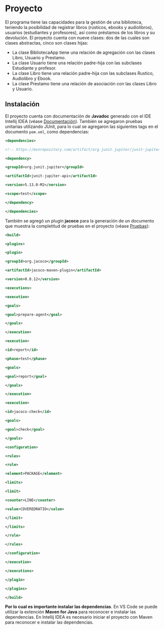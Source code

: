 # Proyecto
El programa tiene las capacidades para la gestión de una biblioteca, teniendo la posibilidad de registrar libros (rústicos, ebooks y audiolibros), usuarios (estudiantes y profesores), así como préstamos de los libros y su devolución.
El proyecto cuenta con nueve clases: dos de las cuales son clases abstractas, cinco son clases hijas: 
* La clase BibliotecaApp tiene una relación de agregación con las clases Libro, Usuario y Prestamo.
* La clase Usuario tiene una relación padre-hija con las subclases Estudiante y profesor.
* La clase Libro tiene una relación padre-hija con las subclases Rustico, Audiolibro y Ebook.
* La clase Prestamo tiene una relación de asociación con las clases Libro y Usuario.
## Instalación
El proyecto cuenta con documentación de **Javadoc** generado con el IDE Intellij IDEA (véase [Documentación](javadoc/index.html)).
También se agregaron pruebas unitarias utilizando JUnit, para lo cual se agregaron las siguientes tags en el documento `pom.xml`, como dependencias:
```xml
<dependencies>

<!-- https://mvnrepository.com/artifact/org.junit.jupiter/junit-jupiter-api -->

<dependency>

<groupId>org.junit.jupiter</groupId>

<artifactId>junit-jupiter-api</artifactId>

<version>5.13.0-M2</version>

<scope>test</scope>

</dependency>

</dependencies>
```
También se agregó un plugin **jacoco** para la generación de un documento que muestra la completitud de pruebas en el proyecto (véase [Pruebas](target/site/jacoco/index.html)):
```xml
<build>

<plugins>

<plugin>

<groupId>org.jacoco</groupId>

<artifactId>jacoco-maven-plugin</artifactId>

<version>0.8.12</version>

<executions>

<execution>

<goals>

<goal>prepare-agent</goal>

</goals>

</execution>

<execution>

<id>report</id>

<phase>test</phase>

<goals>

<goal>report</goal>

</goals>

</execution>

<execution>

<id>jacoco-check</id>

<goals>

<goal>check</goal>

</goals>

<configuration>

<rules>

<rule>

<element>PACKAGE</element>

<limits>

<limit>

<counter>LINE</counter>

<value>COVEREDRATIO</value>

</limit>

</limits>

</rule>

</rules>

</configuration>

</execution>

</executions>

</plugin>

</plugins>

</build>
```
**Por lo cual es importante instalar las dependencias**. En VS Code se puede utilizar la extención **Maven for Java** para reconocer e instalar las dependencias. En Intellij IDEA es necesario iniciar el proyecto con Maven para reconocer e instalar las dependencias.